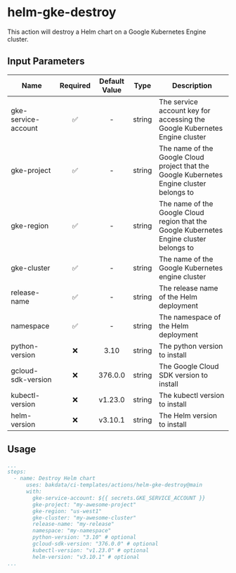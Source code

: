 # helm-gke-destroy

This action will destroy a Helm chart on a Google Kubernetes Engine cluster.

## Input Parameters

| Name                | Required | Default Value |  Type  | Description                                                                               |
| ------------------- | :------: | :-----------: | :----: | ----------------------------------------------------------------------------------------- |
| gke-service-account |    ✅    |       -       | string | The service account key for accessing the Google Kubernetes Engine cluster                |
| gke-project         |    ✅    |       -       | string | The name of the Google Cloud project that the Google Kubernetes Engine cluster belongs to |
| gke-region          |    ✅    |       -       | string | The name of the Google Cloud region that the Google Kubernetes Engine cluster belongs to  |
| gke-cluster         |    ✅    |       -       | string | The name of the Google Kubernetes engine cluster                                          |
| release-name        |    ✅    |       -       | string | The release name of the Helm deployment                                                   |
| namespace           |    ✅    |       -       | string | The namespace of the Helm deployment                                                      |
| python-version      |    ❌    |     3.10      | string | The python version to install                                                             |
| gcloud-sdk-version  |    ❌    |    376.0.0    | string | The Google Cloud SDK version to install                                                   |
| kubectl-version     |    ❌    |    v1.23.0    | string | The kubectl version to install                                                            |
| helm-version        |    ❌    |    v3.10.1    | string | The Helm version to install                                                               |

## Usage

```yaml
...
steps:
  - name: Destroy Helm chart
      uses: bakdata/ci-templates/actions/helm-gke-destroy@main
      with:
        gke-service-account: ${{ secrets.GKE_SERVICE_ACCOUNT }}
        gke-project: "my-awesome-project"
        gke-region: "us-west1"
        gke-cluster: "my-awesome-cluster"
        release-name: "my-release"
        namespace: "my-namespace"
        python-version: "3.10" # optional
        gcloud-sdk-version: "376.0.0" # optional
        kubectl-version: "v1.23.0" # optional
        helm-version: "v3.10.1" # optional
...
```
